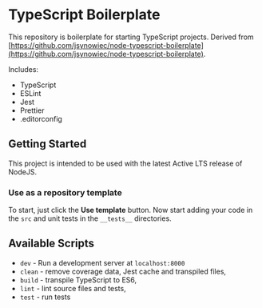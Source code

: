 # TypeScript Boilerplate

This repository is boilerplate for starting TypeScript projects.
Derived from [https://github.com/jsynowiec/node-typescript-boilerplate](https://github.com/jsynowiec/node-typescript-boilerplate).


Includes:

- TypeScript
- ESLint
- Jest
- Prettier
- .editorconfig

## Getting Started

This project is intended to be used with the latest Active LTS release of NodeJS.

### Use as a repository template

To start, just click the **Use template** button. Now start adding your code in the `src` and unit tests in the `__tests__` directories.

## Available Scripts

- `dev` - Run a development server at `localhost:8000`
- `clean` - remove coverage data, Jest cache and transpiled files,
- `build` - transpile TypeScript to ES6,
- `lint` - lint source files and tests,
- `test` - run tests